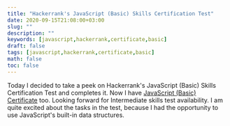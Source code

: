 ```yaml
---
title: "Hackerrank's JavaScript (Basic) Skills Certification Test"
date: 2020-09-15T21:08:00+03:00
slug: ""
description: ""
keywords: [javascript,hackerrank,certificate,basic]
draft: false
tags: [javascript,hackerrank,certificate,basic]
math: false
toc: false
---
```

Today I decided to take a peek on Hackerrank's JavaScript (Basic) Skills Certification Test and completes it. Now I have [JavaScript (Basic) Certificate](https://www.hackerrank.com/certificates/ec3599b56cdf) too. Looking forward for Intermediate skills test availability.
I am quite excited about the tasks in the test, because I had the opportunity to use JavaScript's built-in data structures.
